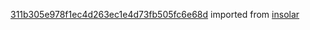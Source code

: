 [311b305e978f1ec4d263ec1e4d73fb505fc6e68d](https://github.com/insolar/insolar/commit/311b305e978f1ec4d263ec1e4d73fb505fc6e68d) imported from [insolar](https://github.com/insolar/insolar)

